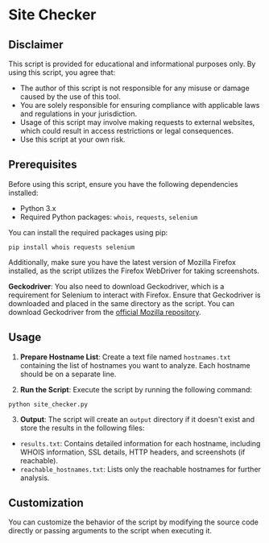 # Site Checker

## Disclaimer

This script is provided for educational and informational purposes only. By using this script, you agree that:

- The author of this script is not responsible for any misuse or damage caused by the use of this tool.
- You are solely responsible for ensuring compliance with applicable laws and regulations in your jurisdiction.
- Usage of this script may involve making requests to external websites, which could result in access restrictions or legal consequences.
- Use this script at your own risk.

## Prerequisites

Before using this script, ensure you have the following dependencies installed:

- Python 3.x
- Required Python packages: `whois`, `requests`, `selenium`

You can install the required packages using pip:

```
pip install whois requests selenium
```

Additionally, make sure you have the latest version of Mozilla Firefox installed, as the script utilizes the Firefox WebDriver for taking screenshots.

**Geckodriver**: You also need to download Geckodriver, which is a requirement for Selenium to interact with Firefox. Ensure that Geckodriver is downloaded and placed in the same directory as the script. You can download Geckodriver from the [official Mozilla repository](https://github.com/mozilla/geckodriver/releases).

## Usage

1. **Prepare Hostname List**: Create a text file named `hostnames.txt` containing the list of hostnames you want to analyze. Each hostname should be on a separate line.

2. **Run the Script**: Execute the script by running the following command:

```
python site_checker.py
```

3. **Output**: The script will create an `output` directory if it doesn't exist and store the results in the following files:

- `results.txt`: Contains detailed information for each hostname, including WHOIS information, SSL details, HTTP headers, and screenshots (if reachable).
- `reachable_hostnames.txt`: Lists only the reachable hostnames for further analysis.

## Customization

You can customize the behavior of the script by modifying the source code directly or passing arguments to the script when executing it.